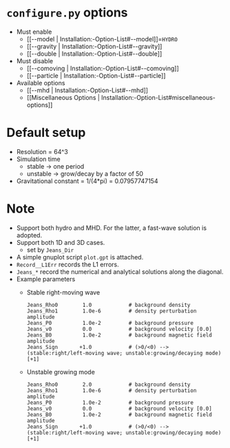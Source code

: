 # `configure.py` options
- Must enable
   - [[--model | Installation:-Option-List#--model]]=`HYDRO`
   - [[--gravity | Installation:-Option-List#--gravity]]
   - [[--double | Installation:-Option-List#--double]]
- Must disable
   - [[--comoving | Installation:-Option-List#--comoving]]
   - [[--particle | Installation:-Option-List#--particle]]
- Available options
   - [[--mhd | Installation:-Option-List#--mhd]]
   - [[Miscellaneous Options | Installation:-Option-List#miscellaneous-options]]


# Default setup
- Resolution = 64^3
- Simulation time
   - stable -> one period
   - unstable -> grow/decay by a factor of 50
- Gravitational constant = 1/(4*pi) = 0.07957747154


# Note
- Support both hydro and MHD. For the latter, a fast-wave solution is adopted.
- Support both 1D and 3D cases.
   - set by `Jeans_Dir`
- A simple gnuplot script `plot.gpt` is attached.
- `Record__L1Err` records the L1 errors.
- `Jeans_*` record the numerical and analytical solutions along the diagonal.
- Example parameters
   - Stable right-moving wave
     ```
     Jeans_Rho0        1.0            # background density
     Jeans_Rho1        1.0e-6         # density perturbation amplitude
     Jeans_P0          1.0e-2         # background pressure
     Jeans_v0          0.0            # background velocity [0.0]
     Jeans_B0          1.0e-2         # background magnetic field amplitude
     Jeans_Sign       +1.0            # (>0/<0) --> (stable:right/left-moving wave; unstable:growing/decaying mode) [+1]
     ```

   - Unstable growing mode
     ```
     Jeans_Rho0        2.0            # background density
     Jeans_Rho1        1.0e-6         # density perturbation amplitude
     Jeans_P0          1.0e-2         # background pressure
     Jeans_v0          0.0            # background velocity [0.0]
     Jeans_B0          1.0e-2         # background magnetic field amplitude
     Jeans_Sign       +1.0            # (>0/<0) --> (stable:right/left-moving wave; unstable:growing/decaying mode) [+1]
     ```
